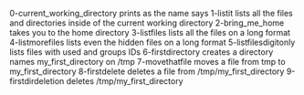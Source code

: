 0-current_working_directory prints as the name says
1-listit lists all the files and directories inside of the current working directory
2-bring_me_home takes you to the home directory
3-listfiles lists all the files on a long format
4-listmorefiles lists even the hidden files on a long format
5-listfilesdigitonly lists files with used and groups IDs
6-firstdirectory creates a directory names my_first_directory on /tmp
7-movethatfile moves a file from tmp to my_first_directory
8-firstdelete deletes a file from /tmp/my_first_directory
9-firstdirdeletion deletes /tmp/my_first_directory

